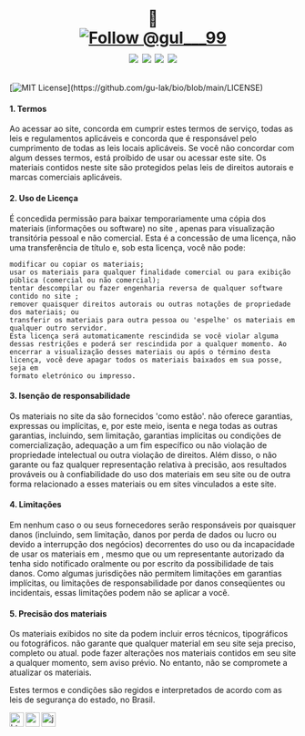 <h1 align="center">
  <p>
    👋  <br>
    <a href="https://twitter.com/intent/follow?screen_name=gul___99">
    <img src="https://img.shields.io/twitter/follow/gul___99.svg?label=Follow%20@gul___99" alt="Follow @gul___99"/>
      <br>
      <a href="https://linkedin.com/in/igoreduardogulak">
  <img src="https://img.shields.io/badge/-Igor%20Eduardo%20%20Gulak-0077B5?style=flat&logo=Linkedin&logoColor=white"/></a>

<a href="mailto:gulak@alunos.utfpr.edu.br">
  <img src="https://img.shields.io/badge/-gulak@alunos.utfpr.edu.br-D14836?style=flat&logo=Gmail&logoColor=white"/></a>
      
<a href="https://instagram.com/ohgulak">
  <img src="https://img.shields.io/badge/-@ohgulak-E4405F?style=flat&logo=Instagram&logoColor=white"/></a>

<a href="https://www.behance.net/gulak">
  <img src="https://img.shields.io/badge/-Igor%20Eduado%20Gulak-1769FF?style=flat&logo=Behance&logoColor=white"/></a>

</h1>
    
[![MIT License](https://img.shields.io/apm/l/atomic-design-ui.svg?)](https://github.com/gu-lak/bio/blob/main/LICENSE) 

  <h4>1. Termos</h4>
    Ao acessar ao site, concorda em cumprir estes termos de serviço, todas as leis e regulamentos aplicáveis e concorda que é responsável pelo 
    cumprimento de todas as leis locais aplicáveis. Se você não concordar com algum desses termos, está proibido de usar ou acessar este site. Os 
    materiais contidos neste site são protegidos pelas leis de direitos autorais e marcas comerciais aplicáveis.

  <h4>2. Uso de Licença</h4>
    É concedida permissão para baixar temporariamente uma cópia dos materiais (informações ou software) no site , apenas para visualização
    transitória pessoal e não comercial. Esta é a concessão de uma licença, não uma transferência de título e, sob esta licença, você não pode: 

    modificar ou copiar os materiais; 
    usar os materiais para qualquer finalidade comercial ou para exibição pública (comercial ou não comercial); 
    tentar descompilar ou fazer engenharia reversa de qualquer software contido no site ; 
    remover quaisquer direitos autorais ou outras notações de propriedade dos materiais; ou 
    transferir os materiais para outra pessoa ou 'espelhe' os materiais em qualquer outro servidor.
    Esta licença será automaticamente rescindida se você violar alguma dessas restrições e poderá ser rescindida por a qualquer momento. Ao
    encerrar a visualização desses materiais ou após o término desta licença, você deve apagar todos os materiais baixados em sua posse, seja em
    formato eletrónico ou impresso.

  <h4>3. Isenção de responsabilidade</h4>
    Os materiais no site da são fornecidos 'como estão'. não oferece garantias, expressas ou implícitas, e, por este meio, isenta e nega todas as
    outras garantias, incluindo, sem limitação, garantias implícitas ou condições de comercialização, adequação a um fim específico ou não
    violação de propriedade intelectual ou outra violação de direitos.
    Além disso, o não garante ou faz qualquer representação relativa à precisão, aos resultados prováveis ou à confiabilidade do uso dos
    materiais em seu site ou de outra forma relacionado a esses materiais ou em sites vinculados a este site.

  <h4>4. Limitações</h4>
    Em nenhum caso o ou seus fornecedores serão responsáveis por quaisquer danos (incluindo, sem limitação, danos por perda de dados ou lucro ou
    devido a interrupção dos negócios) decorrentes do uso ou da incapacidade de usar os materiais em , mesmo que ou um representante autorizado da
    tenha sido notificado oralmente ou por escrito da possibilidade de tais danos. Como algumas jurisdições não permitem limitações em garantias
    implícitas, ou limitações de responsabilidade por danos conseqüentes ou incidentais, essas limitações podem não se aplicar a você.

  <h4>5. Precisão dos materiais</h4>
    Os materiais exibidos no site da podem incluir erros técnicos, tipográficos ou fotográficos. não garante que qualquer material em seu site
    seja preciso, completo ou atual. pode fazer alterações nos materiais contidos em seu site a qualquer momento, sem aviso prévio. No entanto,
    não se compromete a atualizar os materiais.

Estes termos e condições são regidos e interpretados de acordo com as leis de segurança do estado, no Brasil.
    
<img align="left" src="https://github.com/leungwensen/svg-icon/blob/master/dist/svg/logos/html-5.svg" height="25" alt="html5 icon"/>
<img align="left" src="https://github.com/leungwensen/svg-icon/blob/master/dist/svg/logos/css-3.svg" height="25" alt="css3 icon"/>
<img align="left" src="https://github.com/leungwensen/svg-icon/blob/master/dist/svg/logos/javascript.svg" height="25" alt="js icon"/>
